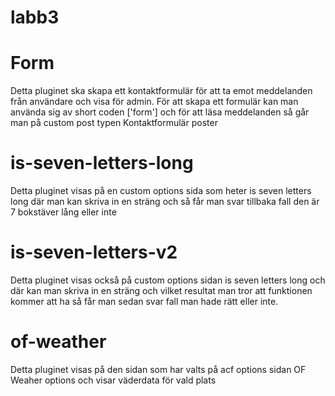 # labb3
# Form
Detta pluginet ska skapa ett kontaktformulär för att ta emot meddelanden från 
användare och visa för admin. För att skapa ett formulär kan man använda sig av 
short coden ['form'] och för att läsa meddelanden så går man på custom post typen Kontaktformulär poster
# is-seven-letters-long
Detta pluginet visas på en custom options sida som heter is seven letters long där man kan skriva in en
sträng och så får man svar tillbaka fall den är 7 bokstäver lång eller inte
# is-seven-letters-v2
Detta pluginet visas också på custom options sidan is seven letters long och där kan man skriva in en sträng 
och vilket resultat man tror att funktionen kommer att ha så får man sedan svar fall man hade rätt eller inte.
# of-weather
Detta pluginet visas på den sidan som har valts på acf options sidan OF Weaher options och visar väderdata för vald plats

